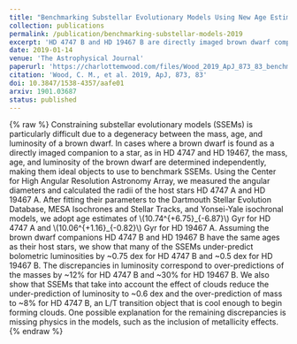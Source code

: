```yaml
---
title: "Benchmarking Substellar Evolutionary Models Using New Age Estimates for HD 4747 B and HD 19467 B"
collection: publications
permalink: /publication/benchmarking-substellar-models-2019
excerpt: 'HD 4747 B and HD 19467 B are directly imaged brown dwarf companions to Sun-like stars. We measure the radii of the host stars to constrain age estimates for these systems using stellar isochrone models. Assuming the brown dwarfs have the same ages as their host stars, we compare various properties of the brown dwarfs to the predicted properties from several substellar evolutionary models.'
date: 2019-01-14
venue: 'The Astrophysical Journal'
paperurl: 'https://charlottemwood.com/files/Wood_2019_ApJ_873_83_benchmarkbds.pdf'
citation: 'Wood, C. M., et al. 2019, ApJ, 873, 83'
doi: 10.3847/1538-4357/aafe01
arxiv: 1901.03687
status: published
---
```

{% raw %}
Constraining substellar evolutionary models (SSEMs) is particularly difficult due to a degeneracy between the mass, age, and luminosity of a brown dwarf. In cases where a brown dwarf is found as a directly imaged companion to a star, as in HD 4747 and HD 19467, the mass, age, and luminosity of the brown dwarf are determined independently, making them ideal objects to use to benchmark SSEMs.
Using the Center for High Angular Resolution Astronomy Array, we measured the angular diameters and calculated the radii of the host stars HD 4747 A and HD 19467 A. After fitting their parameters to the Dartmouth Stellar Evolution Database, MESA Isochrones and Stellar Tracks, and Yonsei-Yale isochronal models, we adopt age estimates of \\(10.74^{+6.75}\_{-6.87}\\) Gyr for HD 4747 A and \\(10.06^{+1.16}\_{-0.82}\\) Gyr for HD 19467 A.
Assuming the brown dwarf companions HD 4747 B and HD 19467 B have the same ages as their host stars, we show that many of the SSEMs under-predict bolometric luminosities by ~0.75 dex for HD 4747 B and ~0.5 dex for HD 19467 B. The discrepancies in luminosity correspond to over-predictions of the masses by ~12% for HD 4747 B and ~30% for HD 19467 B. We also show that SSEMs that take into account the effect of clouds reduce the under-prediction of luminosity to ~0.6 dex and the over-prediction of mass to ~8% for HD 4747 B, an L/T transition object that is cool enough to begin forming clouds. One possible explanation for the remaining discrepancies is missing physics in the models, such as the inclusion of metallicity effects.
{% endraw %}
